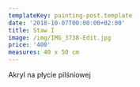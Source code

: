 ```yaml
---
templateKey: painting-post.template
date: '2018-10-07T00:00:00+02:00'
title: Staw I
image: /img/IMG_3738-Edit.jpg
price: '400'
measures: 40 x 50 cm
---
```

Akryl na płycie pilśniowej
